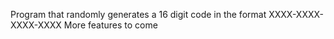 Program that randomly generates a 16 digit code in the format XXXX-XXXX-XXXX-XXXX
More features to come
